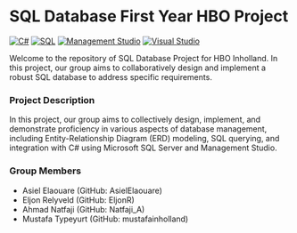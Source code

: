 # SQL Database First Year HBO Project
[![C#](https://img.shields.io/badge/Language-C%23-blue?style=for-the-badge&logo=c-sharp&logoColor=white)](https://docs.microsoft.com/en-us/dotnet/csharp/)
[![SQL](https://img.shields.io/badge/Database-SQL-orange?style=for-the-badge&logo=sql&logoColor=white)](https://en.wikipedia.org/wiki/SQL)
[![Management Studio](https://img.shields.io/badge/Microsoft%20Management%20Studio-SSMS-green?style=for-the-badge&logo=microsoft&logoColor=white)](https://docs.microsoft.com/en-us/sql/ssms/sql-server-management-studio-ssms)
[![Visual Studio](https://img.shields.io/badge/IDE-Visual%20Studio-purple?style=for-the-badge&logo=visual-studio&logoColor=white)](https://visualstudio.microsoft.com/)


Welcome to the repository of SQL Database Project for HBO Inholland. In this project, our group aims to collaboratively design and implement a robust SQL database to address specific requirements.

### Project Description
 In this project, our group aims to collectively design, implement, and demonstrate proficiency in various aspects of database management, including Entity-Relationship Diagram (ERD) modeling, SQL querying, and integration with C# using Microsoft SQL Server and Management Studio.

### Group Members
- Asiel Elaouare (GitHub: AsielElaouare)
-  Eljon Relyveld (GitHub: EljonR)
- Ahmad Natfaji (GitHub: Natfaji_A)
- Mustafa Typeyurt (GitHub: mustafainholland)
